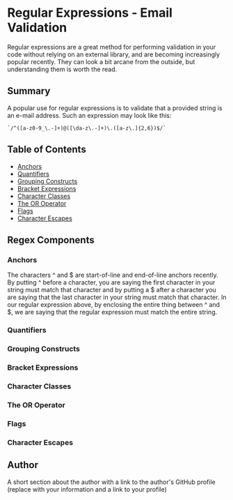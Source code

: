 # Regular Expressions - Email Validation

Regular expressions are a great method for performing validation in your code without relying on an external library, and are becoming increasingly popular recently. They can look a bit arcane from the outside, but understanding them is worth the read.

## Summary

A popular use for regular expressions is to validate that a provided string is an e-mail address. Such an expression may look like this: 

```
`/^([a-z0-9_\.-]+)@([\da-z\.-]+)\.([a-z\.]{2,6})$/`
```

## Table of Contents

- [Anchors](#anchors)
- [Quantifiers](#quantifiers)
- [Grouping Constructs](#grouping-constructs)
- [Bracket Expressions](#bracket-expressions)
- [Character Classes](#character-classes)
- [The OR Operator](#the-or-operator)
- [Flags](#flags)
- [Character Escapes](#character-escapes)

## Regex Components

### Anchors

The characters ^ and $ are start-of-line and end-of-line anchors recently. By putting ^ before a character, you are saying the first character in your string must match that character and by putting a $ after a character you are saying that the last character in your string must match that character. In our regular expression above, by enclosing the entire thing between ^ and $, we are saying that the regular expression must match the entire string.

### Quantifiers

### Grouping Constructs

### Bracket Expressions

### Character Classes

### The OR Operator

### Flags

### Character Escapes

## Author

A short section about the author with a link to the author's GitHub profile (replace with your information and a link to your profile)
